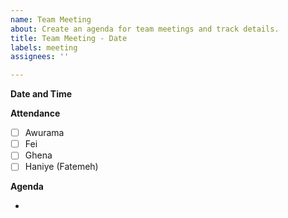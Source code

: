```yaml
---
name: Team Meeting
about: Create an agenda for team meetings and track details.
title: Team Meeting - Date
labels: meeting
assignees: ''

---
```


**Date and Time**

**Attendance**

- [ ] Awurama
- [ ] Fei
- [ ] Ghena
- [ ] Haniye (Fatemeh)

**Agenda**

-
